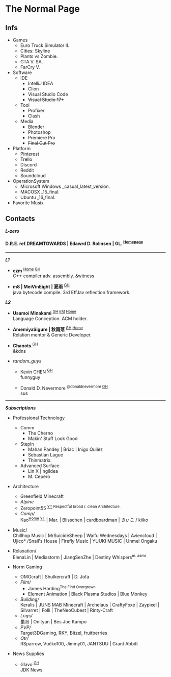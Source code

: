 

# The Normal Page


## Infs

- Games
  - Euro Truck Simulator II.
  - Cities: Skyline
  - Plants vs Zombie.
  - GTA V. SA.
  - FarCry V.
- Software
  - IDE
    - IntelliJ IDEA
    - Clion
    - Visual Studio Code
    - ~~Visual Studio 17+~~
  - Tool
    - Profixer
    - Clash
  - Media
    - Blender
    - Photoshop
    - Premiere Pro
    - ~~Final Cut Pro~~
- Platform
  - Pinterest
  - Trello
  - Discord
  - Reddit
  - Soundcloud
- OperationSystem
  - Microsoft Windows _casual_latest_version.
  - MACOSX _15_final.
  - Ubuntu _16_final.
- Favorite Musix
  
  
    
  

## Contacts

***L-zero***
#### D.R.E. ref.DREAMTOWARDS | Edawrd D. Rolinsen | GL. <sup>[Homepage]()</sup>

---


***L1***

- **czm** <sup>[Home](http://czm.sfclub.cc/archives/) [GH](http://czm.sfclub.cc/archives/) </sup>  
C++ compiler adv. assembly. &witness

-  **m8 | MeiVinEight | 夏雨** <sup>[GH](MeiVinEight)</sup>  
java bytecode compile. 3rd EffJav reflection framework.

***L2***

- **Usamoi Minakami** <sup>[GH](https://github.com/Usamoi) [EM](usamoi@outlook.com) [Home](https://usamoi.com/) </sup>  
Language Conception. ACM holder.

- **AmemiyaSigure | 秋雨落** <sup>[GH](https://github.com/AmemiyaSigure) [Home](https://blog.rain.cx/) </sup>  
Relation mentor & Generic Developer.

- **Chanots** <sup>[GH](https://github.com/G0ld2N) </sup>  
&kdns  

- *random_guys*
  - Kevin CHEN <sup>[GH](https://github.com/KevinZonda) </sup>  
    funnyguy

  - Donald D. Nevermore <sup>@donaldnevermore [GH](https://github.com/donaldnevermore) </sup>  
  sus

---

***Subscriptions***

- Professional Technology
  - Comm
    - The Cherno
    - Makin' Stuff Look Good
  - StepIn
    - Mahan Pandey \| Briac \| Inigo Quilez
    - Sebastian Lague
    - Thinmatrix.
  - Advanced Surface
    - Lin X \| ngildea
    - M. Cepero



- Architecture
  - Greenfield Minecraft
  - *Alpine*
  - Zeropoint55 <sup>[YT](https://www.youtube.com/channel/UC9SmMEm_jEWD03AJuH-0xow) Respectful broad r. clean Architecture.</sup>   
  - *Comp/*  
    Kao<sup>[Home](https://beacons.page/kaomc) [YT](https://www.youtube.com/channel/UCmvcFn2ktjXO-BRCSc1AnoQ)</sup> | Mar. | Blisschen | cardboardman | きぃこ / kiiko

- Music/  
  Chillhop Music | MrSuicideSheep | Waifu Wednesdays | Aviencloud | Ujico\* /Snail's House | Firefly Music | YUUKI MUSIC | Unmei Ongaku
- Relaxation/  
  ElenaLin | Mediastorm | JiangSenZhe | Destiny Whispers<sup>m. asmr</sup>

- Norm Gaming
  - OMGcraft \| Shulkercraft \| D. Jofa
  - *Film/*
    - James Harding<sup>The Find Overgrown</sup>
    - Element Animation \| Black Plasma Studios \| Blue Monkey
  - *Building/*  
    Keralis | JUNS MAB Minecraft | Archelaus | CraftyFoxe | Zaypixel | Silvarret | Folli | TheNeoCubest | Rinty-Craft
  - *Logs/*  
    巢哥 | Onityan | Bes Joe Kampo
  - *PVP/*  
    Target3DGaming, RKY, Bitzel, fruitberries
  - *Otr/*  
    RSparrow, Vučko100, Jimmy01, JANTSUU \| Grant Abbitt

- News Supplies

  - Glavo  <sup>[GH](https://github.com/Glavo) </sup>  
  JDK News.


